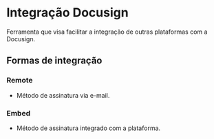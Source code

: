 # Integração Docusign

Ferramenta que visa facilitar a integração de outras plataformas com a Docusign.

## Formas de integração

### Remote

- Método de assinatura via e-mail.

### Embed

- Método de assinatura integrado com a plataforma.
